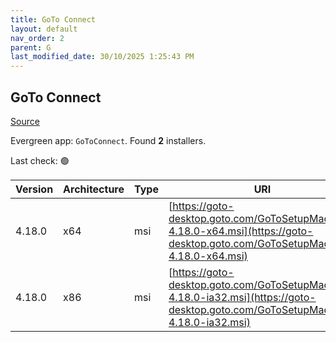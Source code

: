 ```yaml
---
title: GoTo Connect
layout: default
nav_order: 2
parent: G
last_modified_date: 30/10/2025 1:25:43 PM
---
```


## GoTo Connect

[Source](https://support.goto.com/connect/help/what-are-the-download-links-for-it-admin-deployments)

Evergreen app: `GoToConnect`. Found **2** installers.

Last check: 🟢

| Version | Architecture | Type | URI                                                                                                                              |
| ------- | ------------ | ---- | -------------------------------------------------------------------------------------------------------------------------------- |
| 4.18.0  | x64          | msi  | [https://goto-desktop.goto.com/GoToSetupMachine-4.18.0-x64.msi](https://goto-desktop.goto.com/GoToSetupMachine-4.18.0-x64.msi)   |
| 4.18.0  | x86          | msi  | [https://goto-desktop.goto.com/GoToSetupMachine-4.18.0-ia32.msi](https://goto-desktop.goto.com/GoToSetupMachine-4.18.0-ia32.msi) |
